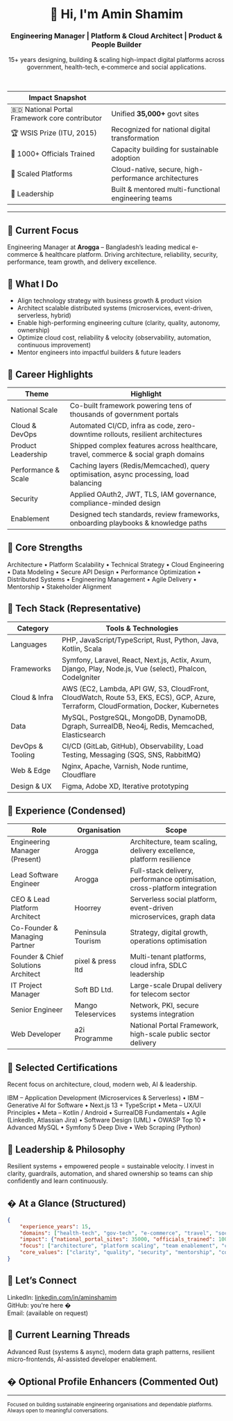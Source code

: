 <div align="center">

# 👋 Hi, I'm Amin Shamim
### Engineering Manager | Platform & Cloud Architect | Product & People Builder

15+ years designing, building & scaling high-impact digital platforms across government, health-tech, e‑commerce and social applications.

<br/>

| Impact Snapshot |  |
|-----------------|--|
| 🇧🇩 National Portal Framework core contributor | Unified **35,000+** govt sites |
| 🏆 WSIS Prize (ITU, 2015) | Recognized for national digital transformation |
| 👥 1000+ Officials Trained | Capacity building for sustainable adoption |
| 🚀 Scaled Platforms | Cloud-native, secure, high-performance architectures |
| 🤝 Leadership | Built & mentored multi-functional engineering teams |

</div>

---

## 🚀 Current Focus
Engineering Manager at **Arogga** – Bangladesh’s leading medical e-commerce & healthcare platform. Driving architecture, reliability, security, performance, team growth, and delivery excellence.

## 🧭 What I Do
- Align technology strategy with business growth & product vision
- Architect scalable distributed systems (microservices, event-driven, serverless, hybrid)
- Enable high-performing engineering culture (clarity, quality, autonomy, ownership)
- Optimize cloud cost, reliability & velocity (observability, automation, continuous improvement)
- Mentor engineers into impactful builders & future leaders

## 🏅 Career Highlights
| Theme | Highlight |
|-------|----------|
| National Scale | Co-built framework powering tens of thousands of government portals |
| Cloud & DevOps | Automated CI/CD, infra as code, zero-downtime rollouts, resilient architectures |
| Product Leadership | Shipped complex features across healthcare, travel, commerce & social graph domains |
| Performance & Scale | Caching layers (Redis/Memcached), query optimisation, async processing, load balancing |
| Security | Applied OAuth2, JWT, TLS, IAM governance, compliance-minded design |
| Enablement | Designed tech standards, review frameworks, onboarding playbooks & knowledge paths |

## 🧪 Core Strengths
Architecture • Platform Scalability • Technical Strategy • Cloud Engineering • Data Modeling • Secure API Design • Performance Optimization • Distributed Systems • Engineering Management • Agile Delivery • Mentorship • Stakeholder Alignment

## 🧰 Tech Stack (Representative)
| Category | Tools & Technologies |
|----------|---------------------|
| Languages | PHP, JavaScript/TypeScript, Rust, Python, Java, Kotlin, Scala |
| Frameworks | Symfony, Laravel, React, Next.js, Actix, Axum, Django, Play, Node.js, Vue (select), Phalcon, CodeIgniter |
| Cloud & Infra | AWS (EC2, Lambda, API GW, S3, CloudFront, CloudWatch, Route 53, EKS, ECS), GCP, Azure, Terraform, CloudFormation, Docker, Kubernetes |
| Data | MySQL, PostgreSQL, MongoDB, DynamoDB, Dgraph, SurrealDB, Neo4j, Redis, Memcached, Elasticsearch |
| DevOps & Tooling | CI/CD (GitLab, GitHub), Observability, Load Testing, Messaging (SQS, SNS, RabbitMQ) |
| Web & Edge | Nginx, Apache, Varnish, Node runtime, Cloudflare |
| Design & UX | Figma, Adobe XD, Iterative prototyping |

## 💼 Experience (Condensed)
| Role | Organisation | Scope |
|------|--------------|-------|
| Engineering Manager (Present) | Arogga | Architecture, team scaling, delivery excellence, platform resilience |
| Lead Software Engineer | Arogga | Full-stack delivery, performance optimisation, cross-platform integration |
| CEO & Lead Platform Architect | Hoorrey | Serverless social platform, event-driven microservices, graph data | 
| Co-Founder & Managing Partner | Peninsula Tourism | Strategy, digital growth, operations optimisation |
| Founder & Chief Solutions Architect | pixel & press ltd | Multi-tenant platforms, cloud infra, SDLC leadership |
| IT Project Manager | Soft BD Ltd. | Large-scale Drupal delivery for telecom sector |
| Senior Engineer | Mango Teleservices | Network, PKI, secure systems integration |
| Web Developer | a2i Programme | National Portal Framework, high-scale public sector delivery |

## 📜 Selected Certifications
Recent focus on architecture, cloud, modern web, AI & leadership.

IBM – Application Development (Microservices & Serverless) • IBM – Generative AI for Software • Next.js 13 + TypeScript • Meta – UX/UI Principles • Meta – Kotlin / Android • SurrealDB Fundamentals • Agile (LinkedIn, Atlassian Jira) • Software Design (UML) • OWASP Top 10 • Advanced MySQL • Symfony 5 Deep Dive • Web Scraping (Python)

## 🧩 Leadership & Philosophy
Resilient systems + empowered people = sustainable velocity. I invest in clarity, guardrails, automation, and shared ownership so teams can ship confidently and learn continuously.

## � At a Glance (Structured)
```json
{
	"experience_years": 15,
	"domains": ["health-tech", "gov-tech", "e-commerce", "travel", "social"],
	"impact": {"national_portal_sites": 35000, "officials_trained": 1000},
	"focus": ["architecture", "platform scaling", "team enablement", "cloud governance"],
	"core_values": ["clarity", "quality", "security", "mentorship", "continuous improvement"]
}
```

## 🤝 Let’s Connect
LinkedIn: [linkedin.com/in/aminshamim](https://www.linkedin.com/in/aminshamim)  
GitHub: you're here �  
Email: (available on request)  

## 🌱 Current Learning Threads
Advanced Rust (systems & async), modern data graph patterns, resilient micro-frontends, AI-assisted developer enablement.

## � Optional Profile Enhancers (Commented Out)
<!-- 
[![GitHub Streak](https://streak-stats.demolab.com?user=aminshamim)](#)
[![Top Langs](https://github-readme-stats.vercel.app/api/top-langs/?username=aminshamim&layout=compact)](#)
[![GitHub Stats](https://github-readme-stats.vercel.app/api?username=aminshamim&show_icons=true)](#)
-->

---
<sub>Focused on building sustainable engineering organisations and dependable platforms. Always open to meaningful conversations.</sub>
